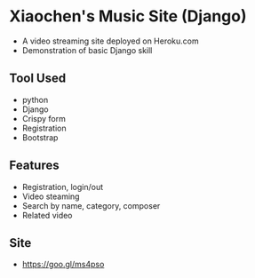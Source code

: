 # Xiaochen's Music Site (Django)  

   - A video streaming site deployed on Heroku.com
   - Demonstration of basic Django skill
   
## Tool Used
- python
- Django
- Crispy form
- Registration
- Bootstrap


## Features

- Registration, login/out
- Video steaming
- Search by name, category, composer
- Related video

## Site

-  https://goo.gl/ms4pso

